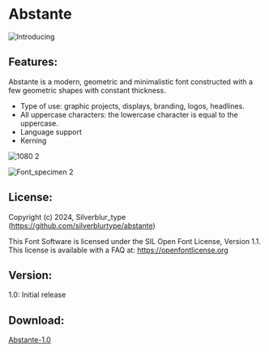 # Abstante

![Introducing](https://github.com/silverblurtype/abstante/assets/163983174/ddebd38b-7b52-4890-a638-100cbc755739)


## Features:
Abstante is a modern, geometric and minimalistic font constructed with a few geometric shapes with constant thickness.

- Type of use: graphic projects, displays, branding, logos, headlines.
- All uppercase characters: the lowercase character is equal to the uppercase.
- Language support
- Kerning

![1080 2](https://github.com/silverblurtype/abstante/assets/163983174/2c8bd8b9-c363-42cd-a834-1a4a56de3843)

![Font_specimen 2](https://github.com/silverblurtype/abstante/assets/163983174/2d0ccd85-d291-4bf5-a9a3-a2287c29f9c5)


## License:
Copyright (c) 2024, Silverblur_type (https://github.com/silverblurtype/abstante)

This Font Software is licensed under the SIL Open Font License, Version 1.1. This license is available with a FAQ at:
https://openfontlicense.org

## Version:
1.0: Initial release

## Download:

[Abstante-1.0](https://github.com/silverblurtype/abstante/releases/download/font/Abstante-1.0.zip)

